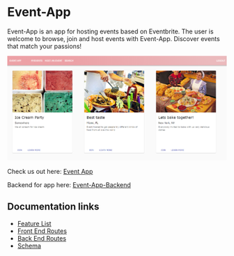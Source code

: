 # Event-App
Event-App is an app for hosting events based on Eventbrite. The user is welcome to browse, join and host events with Event-App. Discover events that match your passions!

![](/Documentation/images/cool-event.PNG)

Check us out here: [Event App](https://cool-events.herokuapp.com/)

Backend for app here: [Event-App-Backend](https://github.com/moniatec/EventBack)

## Documentation links
- [Feature List](https://github.com/moniatec/Event/blob/master/Documentation/feature-list/README.md)
- [Front End Routes](https://github.com/moniatec/Event/blob/master/Documentation/frontendRoutes.md)
- [Back End Routes](https://github.com/moniatec/Event/blob/master/Documentation/backendRoutes.md)
- [Schema](https://github.com/moniatec/Event/blob/master/Documentation/models.md)

